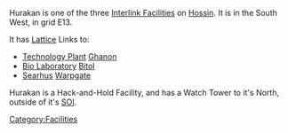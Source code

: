 Hurakan is one of the three [Interlink
Facilities](Interlink_Facility.md "wikilink") on
[Hossin](Hossin.md "wikilink"). It is in the South West, in grid E13.

It has [Lattice](Lattice.md "wikilink") Links to:

- [Technology Plant](Technology_Plant.md "wikilink")
  [Ghanon](Ghanon.md "wikilink")
- [Bio Laboratory](Bio_Laboratory.md "wikilink")
  [Bitol](Bitol.md "wikilink")
- [Searhus](Searhus.md "wikilink") [Warpgate](Warpgate.md "wikilink")

Hurakan is a Hack-and-Hold Facility, and has a Watch Tower to it's
North, outside of it's [SOI](SOI.md "wikilink").

[Category:Facilities](Category:Facilities.md "wikilink")
